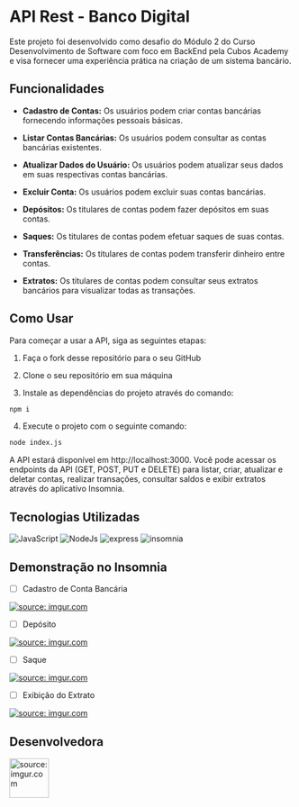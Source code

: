 # API Rest - Banco Digital

Este projeto foi desenvolvido como desafio do Módulo 2 do Curso Desenvolvimento de Software com foco em BackEnd pela Cubos Academy e visa fornecer uma experiência prática na criação de um sistema bancário.

## Funcionalidades

- **Cadastro de Contas:** Os usuários podem criar contas bancárias fornecendo informações pessoais básicas.

- **Listar Contas Bancárias:** Os usuários podem consultar as contas bancárias existentes.

- **Atualizar Dados do Usuário:** Os usuários podem atualizar seus dados em suas respectivas contas bancárias.

- **Excluir Conta:** Os usuários podem excluir suas contas bancárias.
  
- **Depósitos:** Os titulares de contas podem fazer depósitos em suas contas.

- **Saques:** Os titulares de contas podem efetuar saques de suas contas.

- **Transferências:** Os titulares de contas podem transferir dinheiro entre contas.

- **Extratos:** Os titulares de contas podem consultar seus extratos bancários para visualizar todas as transações.

## Como Usar

Para começar a usar a API, siga as seguintes etapas:

1. Faça o fork desse repositório para o seu GitHub

2. Clone o seu repositório em sua máquina

3. Instale as dependências do projeto através do comando:

```bash
npm i
```
4. Execute o projeto com o seguinte comando:

```bash
node index.js
```

A API estará disponível em http://localhost:3000. Você pode acessar os endpoints da API (GET, POST, PUT e DELETE) para listar, criar, atualizar e deletar contas, realizar transações, consultar saldos e exibir extratos através do aplicativo Insomnia.

## Tecnologias Utilizadas

![JavaScript](https://img.shields.io/badge/JavaScript-323330?style=for-the-badge&logo=javascript&logoColor=F7DF1E)
![NodeJs](https://img.shields.io/badge/Node%20js-339933?style=for-the-badge&logo=nodedotjs&logoColor=white)
![express](https://img.shields.io/badge/Express%20js-000000?style=for-the-badge&logo=express&logoColor=white)
![insomnia](https://img.shields.io/badge/Insomnia-5849be?style=for-the-badge&logo=Insomnia&logoColor=white)

## Demonstração no Insomnia

- [ ] Cadastro de Conta Bancária

<a href="https://imgur.com/Z0dktmL"><img src="https://i.imgur.com/Z0dktmL.jpg" title="source: imgur.com" /></a>

- [ ] Depósito

<a href="https://imgur.com/IT4D9Py"><img src="https://i.imgur.com/IT4D9Py.jpg" title="source: imgur.com" /></a>

- [ ] Saque

<a href="https://imgur.com/1unhdEx"><img src="https://i.imgur.com/1unhdEx.jpg" title="source: imgur.com" /></a>

- [ ] Exibição do Extrato

<a href="https://imgur.com/rLFp9WA"><img src="https://i.imgur.com/rLFp9WA.jpg" title="source: imgur.com" /></a>

## Desenvolvedora

<a href="https://github.com/Yara-Garcia">
<img <a href="https://imgur.com/DckpFXK"><img src="https://i.imgur.com/DckpFXK.jpg" title="source: imgur.com" width="70px" /></a>

